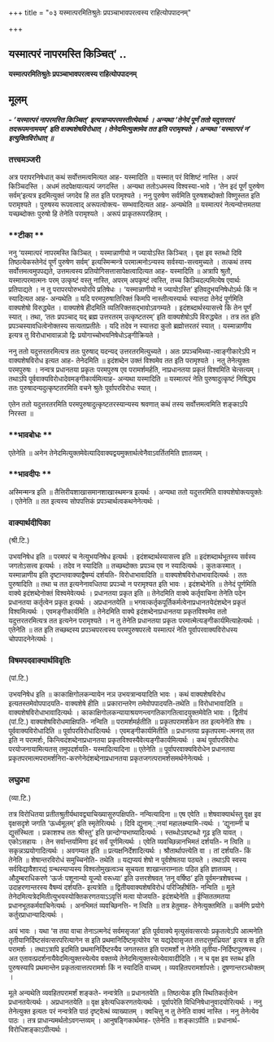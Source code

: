 +++
title = "०३ यस्मात्परमितिश्रुतेः प्रपञ्चाभावपरत्वस्य राहित्योपपादनम्"

+++


## यस्मात्परं नापरमस्ति किञ्चित्’ ..

**यस्मात्परमितिश्रुतेः प्रपञ्चाभावपरत्वस्य राहित्योपपादनम्**

## **मूलम्**

***- ‘यस्मात्परं नापरमस्ति किञ्चित्’ इत्यत्राप्यपरमस्तीत्येवार्थः । अन्यथा ‘तेनेदं पूर्णं ततो यदुत्तरतरं तदरूपमनामयम्’ इति वाक्यशेषविरोधात् । तेनेदमित्युक्तमेव तत इति परामृश्यते । अन्यथा ‘यस्मात्परं न’ इत्युक्तिविरोधात् ॥***

### **तत्त्वमञ्जरी**

अत्र परापरनिषेधात् कथं सर्वोत्तमत्वमित्यत आह- यस्मादिति ॥ यस्मात् परं विशिष्टं नास्ति । अपरं किञ्चिदस्ति । अधमं तदपेक्षयात्यल्पं जगदस्ति । अन्यथा ततोऽधमस्य विश्वस्या-भावे । ‘तेन इदं पूर्णं पुरुषेण सर्वम्’इत्यत्र इदमित्युक्तं जगदेव हि तत इति परामृश्यते । ननु पुरुषेण सर्वमिति पुरुषशब्दोक्तो विष्णुस्तत इति परामृश्यते । पुरुषस्य रूपवत्वाद् अरूपत्वोक्त्य- सम्भवादित्यत आह- अन्यथेति ॥ यस्मात्परं नेत्यन्योत्तमतया यच्छब्दोक्तः पुरुषो हि तेनेति परामृश्यते । अरूपं प्राकृतरूपरहितम् ।

### **टीका **

ननु ‘यस्मात्परं नापरमस्ति किञ्चित् । यस्मान्नाणीयो न ज्यायोऽस्ति किञ्चित् । वृक्ष इव स्तब्धो दिवि तिष्ठत्येकस्तेनेदं पूर्णं पुरुषेण सर्वम्’ इत्यस्मिन्मन्त्रे परमात्मनोऽन्यस्य सर्वस्या-सत्त्वमुच्यते । तत्कथं तस्य सर्वोत्तमत्वमुपपद्यते, उत्तमत्वस्य प्रतियोगिसत्तासापेक्षत्वादित्यत आह- यस्मादिति ॥ अत्रापि श्रुतौ, यस्मात्परमात्मनः परम् उत्कृष्टं वस्तु नास्ति, अपरम् अपकृष्टं त्वस्ति, तच्च किञ्चिदल्पमित्येष एवार्थः प्रतिपाद्यते । न तु परापरयोरुभयोरपि प्रतिषेधः । ‘यस्मान्नाणीयो न ज्यायोऽस्ति’ इतिवदुभयनिषेधोऽर्थः किं न स्यादित्यत आह- अन्यथेति ॥ यदि परमपुरुषातिरिक्तं किमपि नास्तीत्यस्यार्थः स्यात्तदा तेनेदं पूर्णमिति वाक्यशेषो विरुद्ध्येत । वाक्यशेषे हीदमिति व्यतिरिक्तसद्भावोऽवगम्यते । इदंशब्दार्थस्यासत्त्वे किं तेन पूर्णं स्यात् । तथा, ‘ततः प्रपञ्चाद् यद् ब्रह्म उत्तरतरम् उत्कृष्टतरम्’ इति वाक्यशेषोऽपि विरुद्ध्येत । तत्र तत इति प्रपञ्चस्यावधित्वेनोक्तस्य सत्यताप्रतीतेः । यदि तदेव न स्यात्तदा कुतो ब्रह्मोत्तरतरं स्यात् । यस्मान्नाणीय इत्यत्र तु विरोधाभावान्नञो द्विः प्रयोगाच्चोभयनिषेधोऽङ्गीक्रियते ।

ननु ततो यदुत्तरतरमित्यत्र ततः पुरुषाद् यदन्यद् उत्तरतरमित्युच्यते । अतः प्रपञ्चमिथ्या-त्वाङ्गीकारेऽपि न वाक्यशेषविरोध इत्यत आह- तेनेदमिति ॥ इदंशब्देन उक्तं विश्वमेव तत इति परामृश्यते । नतु तेनेत्युक्तः परमपुरुषः । नन्वत्र प्रधानतया प्रकृतः परमपुरुष एव परामर्शमर्हति, नाप्रधानतया प्रकृतं विश्वमिति चेत्सत्यम् । तथाऽपि पूर्ववाक्यविरोधादेवमङ्गीकार्यमित्याह- अन्यथा यस्मादिति ॥ यस्मात्परं नेति पुरुषादुत्कृष्टं निषिद्ध्य ततः पुरुषादन्यदुत्कृष्टतरमिति वचने श्रुतेः पूर्वापरविरोधः स्यात् ।

एतेन ततो यदुत्तरतरमिति परमपुरुषादुत्कृष्टतरस्यान्यस्य श्रवणात् कथं तस्य सर्वोत्तमत्वमिति शङ्काऽपि निरस्ता ॥

### **भावबोधः **

एतेनेति ॥ अनेन तेनेदमित्युक्तमेवेत्यादिवाक्यद्वयमुक्तार्थत्वेनैवाऽवर्तितमिति ज्ञातव्यम् ।

### **भावदीपः **

अस्मिन्मन्त्र इति ॥ तैत्तिरीयशाखासमानशाखास्थमन्त्र इत्यर्थः । अन्यथा ततो यदुत्तरमिति वाक्यशेषोक्त्ययुक्तेः । एतेनेति ॥ तत इत्यस्य सोपपत्तिकं प्रपञ्चार्थत्वकथनेनेत्यर्थः ।

### **वाक्यार्थदीपिका**

(श्री.टि.)

उभयनिषेध इति ॥ परमपरं च नेत्युभयनिषेध इत्यर्थः । इदंशब्दार्थस्यासत्त्व इति ॥ इदंशब्दार्थभूतस्य सर्वस्य जगतोऽसत्त्व इत्यर्थः । तदेव न स्यादिति ॥ तच्छब्दोक्तः प्रपञ्च एव न स्यादित्यर्थः । कुतःकस्मात् । यस्मान्नाणीय इति दृष्टान्तवाक्याद्वैषम्यं दर्शयति- विरोधाभावादिति ॥ वाक्यशेषविरोधाभावादित्यर्थः । ततः पुरुषादिति ॥ तथा च तत इत्यनेनावधितया प्रपञ्चो न परामृश्यत इति भावः । इदंशब्देनेति ॥ तेनेदं पूर्णमिति वाक्ये इदंशब्देनोक्तं विश्वमेवेत्यर्थः । प्रधानतया प्रकृत इति ॥ तेनेदमिति वाक्ये कर्तृवाचिना तेनेति पदेन प्रधानतया कर्तृत्वेन प्रकृत इत्यर्थः । अप्रधानतयेति ॥ भगवत्कर्तृकपूर्तिकर्मत्वेनाप्रधानतयेदंशब्देन प्रकृतं विश्वमित्यर्थः । एवमङ्गीकार्यमिति ॥ तेनेदमिति वाक्ये इदंशब्देनाप्रधानतया प्रकृतविश्वमेव ततो यदुत्तरतरमित्यत्र तत इत्यनेन परामृश्यते । न तु तेनेति प्रधानतया प्रकृतः परमात्मेत्यङ्गीकार्यमित्याहेत्यर्थः । एतेनेति ॥ तत इति तच्छब्दस्य प्रपञ्चपरत्वस्य परमपुरुषपरत्वे यस्मात्परं नेति पूर्वापरवाक्यविरोधस्य चोपपादनेनेत्यर्थः ।

### **विषमपदवाक्यार्थविवृतिः**

(पां.टि.)

उभयनिषेध इति ॥ काकाक्षिगोलकन्यायेन नञ उभयत्रान्वयादिति भावः । कथं वाक्यशेषविरोध इत्यतस्तमेवोपपादयति- वाक्यशेषे हीति ॥ प्रकारान्तरेण तमेवोपपादयति-तथेति ॥ विरोधाभावादिति ॥ वाक्यशेषविरोधाभावादित्यर्थः । काकाक्षिगोलकन्यायाश्रयणन्त्वगतिकागतित्वादयुक्तमेवेति भावः । द्वितीयं (पां.टि.) वाक्यशेषविरोधमाक्षिपति- नन्विति ॥ परामर्शमर्हतीति ॥ प्रकृतपरामर्शकेन तत इत्यनेनेति शेषः । पूर्ववाक्यविरोधादिति ॥ पूर्वापरविरोधादित्यर्थः । एवमङ्गीकार्यमितीति ॥ प्रधानतया प्रकृतपरमा-त्मनस् तत इति न परामर्शः, किन्त्विदंशब्देनाप्रधानतया प्रकृतविश्वस्यैवेत्यङ्गीकार्यमित्यर्थः । कथं पूर्वापरविरोधः परयोजनायामित्यतस् तमुपदर्शयति- यस्मादित्यादिना ॥ एतेनेति ॥ पूर्वापरवाक्यविरोधेन प्रधानतया प्रकृतपरमात्मपरामर्शनिरा-करणेनेदंशब्देनाप्रधानतया प्रकृतजगत्परामर्शसमर्थनेनेत्यर्थः ।

### **लघुप्रभा**

(व्या.टि.)

तत्र विरोधितया प्रतीतश्रुतीर्यथावद्व्याचिख्यासुरुपक्षिपति- नन्वित्यादिना ॥ एष एवेति ॥ शेषवाक्यार्थस्तु वृक्ष इव वृक्षसदृशे जगति ‘ऊर्ध्वमूलम्’ इति स्मृतेरित्यर्थः । दिवि द्युनाम््नयां महालक्ष्म्यामि-त्यर्थः । ‘द्युनाम्नी च द्युसंस्थिता । प्रकाशश्च ततः श्रीस्तु’ इति छान्दोग्यभाष्यादित्यर्थः । स्तब्धोऽवष्टब्धो गूढ इति यावत् । एकोऽसहायः । तेन सर्वान्तर्यामिणा इदं सर्वं पूर्णमित्यर्थः । एवेति व्यवच्छिन्नानभिमतं दर्शयति- न त्विति ॥ सकृन्नञ्प्रयोगादित्यर्थः । अवगम्यत इति ॥ प्रत्यक्षनिर्देशादित्यर्थः । श्रौतार्थापत्त्येति वा । तां दर्शयति- किं तेनेति ॥ शेषान्तरविरोधं समुच्चिनोति- तथेति ॥ यद्यप्ययं शेषो न पूर्वशेषतया पठ्यते । तथाऽपि स्वस्य सर्वविद्यावैशारद्यं ग्रन्थस्याप्यस्य विश्वतोमुखत्वञ्च सूचयता शाखान्तराम्नातः पठित इति ज्ञातव्यम् । औदुम्बराधिकरणे ‘ऊर्जः पशूनान्यो यूज्यो वरूध्या’ इति उत्तरशेषवत् ‘तनू वर्षिष्ठ’ इति पूर्वमन्त्रशेषवच्च । उदाहरणान्तरस्य वैषम्यं दर्शयति- इत्यत्रेति ॥ द्वितीयवाक्यशेषविरोधं परिजिहीर्षति- नन्विति ॥ मूले तेनेदमित्यत्रेदमितीत्युभयस्योक्तिकरणतयाऽऽवृत्तिं मत्वा योजयति- इदंशब्देनेति ॥ ईप्सिततमतया प्रधानभूतकर्मवाचिनेत्यर्थः । अनभिमतं व्यवच्छिनत्ति- न त्विति ॥ तत्र हेतुमाह- तेनेत्युक्तमिति ॥ कर्मणि प्रयोगे कर्तुरप्राधान्यादित्यर्थः ।

अयं भावः । यथा ‘स तया वाचा तेनाऽत्मनेदं सर्वमसृजत’ इति पूर्ववाक्ये मृत्युसंवत्सरयोः प्रकृतत्वेऽपि आत्मनेति तृतीयानिर्दिष्टसंवत्सरपरित्यागेन स इति प्रथमानिर्दिष्टमृत्योरेव ‘स यद्यदेवासृजत तत्तदत्तुमध्रियत’ इत्यत्र स इति परामर्शः । तथाऽत्रापि इदमिति प्रथमानिर्दिष्टस्यैव जगतस्तत इति परामर्शो न तेनेति तृतीया-निर्दिष्टपुरुषस्य । अत एतावत्प्रदर्शनायैवेदमित्युक्तस्येत्येव वक्तव्ये तेनेदमित्युक्तस्येत्येवावादीदिति । न च वृक्ष इव स्तब्ध इति पुरुषस्यापि प्रथमान्तेन प्रकृतत्वात्तत्परामर्शः किं न स्यादिति वाच्यम् । व्यवहितपरामर्शापत्तेः। दूषणान्तरञ्चोक्तम् ।

मूले अन्यथेति व्यवहितपरामर्शं शङ्कते- नन्वत्रेति ॥ प्रधानतयेति ॥ तिष्ठत्येक इति स्थितिकर्तृत्वेन प्रधानतयेत्यर्थः । अप्रधानतयेति ॥ वृक्ष इवेत्यधिकरणतयेत्यर्थः । पूर्वापरेति विधिनिषेधानुवादयोरित्यर्थः । ननु तेनेत्युक्त इत्यतः परं नन्वत्रेति पाठं दृष्ट्वेत्थं व्याख्यातम् । क्वचित्तु न तु तेनेति वाक्यं नास्ति । ननु तेनेत्येव पाठः । तत्र प्राधान्यमर्थतोऽवगन्तव्यम् । आनुषङ्गिकार्थमाह- एतेनेति ॥ शङ्काऽपीति ॥ प्रधानार्थ-विरोधिशङ्काऽपीत्यर्थः ।

